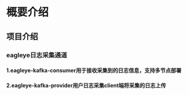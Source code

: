 # 概要介绍

## 项目介绍

### eagleye日志采集通道

#### 1.eagleye-kafka-consumer用于接收采集到的日志信息，支持多节点部署
	
#### 2.eagleye-kafka-provider用户日志采集client端将采集的日志上传